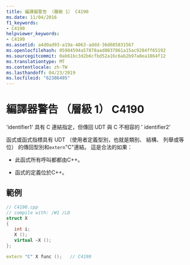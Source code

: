 ```yaml
---
title: 編譯器警告 （層級 1） C4190
ms.date: 11/04/2016
f1_keywords:
- C4190
helpviewer_keywords:
- C4190
ms.assetid: a4d0ad93-a19a-4063-addd-36d605831567
ms.openlocfilehash: 05984594a57878aad8037861a15ac9284ff65192
ms.sourcegitcommit: 0ab61bc3d2b6cfbd52a16c6ab2b97a8ea1864f12
ms.translationtype: MT
ms.contentlocale: zh-TW
ms.lasthandoff: 04/23/2019
ms.locfileid: "62386495"
---
```

# <a name="compiler-warning-level-1-c4190"></a>編譯器警告 （層級 1） C4190

'identifier1' 具有 C 連結指定，但傳回 UDT 與 C 不相容的 ' identifier2'

函式或函式指標具有 UDT （使用者定義型別，也就是類別、 結構、 列舉或等位） 的傳回型別和`extern`"C"連結。 這是合法的如果：

- 此函式所有呼叫都都由C++。

- 函式的定義位於C++。

## <a name="example"></a>範例

```cpp
// C4190.cpp
// compile with: /W1 /LD
struct X
{
   int i;
   X ();
   virtual ~X ();
};

extern "C" X func ();   // C4190
```